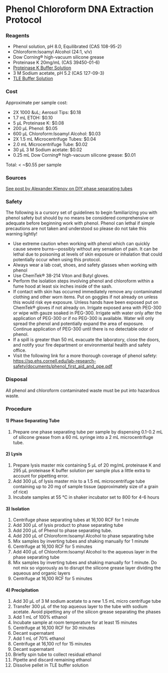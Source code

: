 # Phenol Chloroform DNA Extraction Protocol
### Reagents
- Phenol solution, pH 8.0, Equilibrated (CAS 108-95-2)
- Chloroform:Isoamyl Alcohol (24:1, v/v)
- Dow Corning&reg; high-vacuum silicone grease
- Proteinase K 20mg/mL (CAS 39450-01-6)
- [Proteinase K Buffer Solution](pro-k.md)
- 3 M Sodium acetate, pH 5.2 (CAS 127-09-3)
- [TLE Buffer Solution](tle.md)

### Cost
Approximate per sample cost:
- 2X 1000 &uL; Aerosol Tips: $0.18
- 1.7 mL ETOH: $0.10
- 5 &micro;L Proteinase K: $0.08
- 200 &micro;L Phenol: $0.05
- 600 &micro;L Chloroform:Isoamyl Alcohol: $0.03
- 2X 1.5 mL Microcentrifuge Tubes: $0.04
- 2.0 mL Microcentrifuge Tube: $0.02
- 30 &micro;L 3 M Sodium acetate: $0.02
- 0.25 mL Dow Corning&reg; high-vacuum silicone grease: $0.01

Total: < ~$0.55 per sample

### Sources
[See post by Alexander Klenov on DIY phase separating tubes](https://bitesizebio.com/18944/diy-phase-separating-gel-clean-and-cheap/)

### Safety
The following is a cursory set of guidelines to begin familiarizing you with phenol safety but should by no means be considered comprehensive or adequate before beginning work with phenol. Phenol can lethal if simple precautions are not taken and understood so please do not take this warning lightly!
- Use extreme caution when working with phenol which can quickly cause severe burns&mdash;possibly without any sensation of pain. It can be lethal due to poisoning at levels of skin exposure or inhalation that could potentially occur when using this protocol.
- Always wear a lab coat, shoes, and safety glasses when working with phenol
- Use ChemTek&reg; 38-214 Viton and Butyl gloves.
- Perform the isolation steps involving phenol and chloroform within a fume hood at least six inches inside of the sash.
- If contact with skin has occurred immediately remove any contaminated clothing and other worn items. Put on goggles if not already on unless this would risk eye exposure. Unless hands have been exposed put on ChemTek&reg; gloves if not already on. Irrigate exposed area with PEG-300 or wipe with gauze soaked in PEG-300. Irrigate with water only after the application of PEG-300 or if no PEG-300 is available. Water will only spread the phenol and potentially expand the area of exposure. Continue application of PEG-300 until there is no detectable odor of phenol.
- If a spill is greater than 50 mL evacuate the laboratory, close the doors, and notify your fire department or environmental health and safety office.
- Visit the following link for a more thorough coverage of phenol safety:    
https://sp.ehs.cornell.edu/lab-research-safety/documents/phenol_first_aid_and_ppe.pdf

### Disposal
All phenol and chloroform contaminated waste must be put into hazardous waste.

### Procedure
#### 1) Phase Separating Tube
1. Prepare one phase separating tube per sample by dispensing 0.1-0.2 mL of silicone grease from a 60 mL syringe into a 2 mL microcentrifuge tube.

#### 2) Lysis
1. Prepare lysis master mix containing 5 &micro;L of 20 mg/mL proteinase K and 295 &micro;L proteinase K buffer solution per sample plus a little extra to account for pipetting error.
2. Add 300 &micro;L of lysis master mix to a 1.5 mL microcentrifuge tube containing up to 20 mg of sample tissue (approximately size of a grain of rice)
3. Incubate samples at 55 &deg;C in shaker incubator set to 800 for 4-6 hours

#### 3) Isolation
1. Centrifuge phase separating tubes at 16,100 RCF for 1 minute
2. Add 300 &micro;L of lysis product to phase separating tube
3. Add 200 &micro;L of Phenol to phase separating tube.
4. Add 200 &micro;L of Chloroform:Isoamyl Alcohol to phase separating tube
5. Mix samples by inverting tubes and shaking manually for 1 minute
6. Centrifuge at 16,100 RCF for 5 minutes
7. Add 400 &micro;L of Chloroform:Isoamyl Alcohol to the aqueous layer in the phase separating tube
8. Mix samples by inverting tubes and shaking manually for 1 minute. Do not mix so vigorously as to disrupt the silicone grease layer dividing the aqueous and organic layers
9. Centrifuge at 16,100 RCF for 5 minutes


#### 4) Precipitation
1. Add 30 &micro;L of 3 M sodium acetate to a new 1.5 mL micro centrifuge tube
2. Transfer 300 &micro;L of the top aqueous layer to the tube with sodium acetate. Avoid pipetting any of the silicon grease separating the phases
3. Add 1 mL of 100% ethanol
4. Incubate sample at room temperature for at least 15 minutes
5. Centrifuge at 16,100 RCF for 30 minutes
6. Decant supernatant
7. Add 1 mL of 70% ethanol
8. Centrifuge at 16,100 rcf for 15 minutes
9. Decant supernatant
10. Briefly spin tube to collect residual ethanol
11. Pipette and discard remaining ethanol
12. Dissolve pellet in TLE buffer solution
